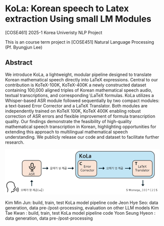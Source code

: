 # KoLa: Korean speech to Latex extraction Using small LM Modules

[COSE461] 2025-1 Korea Univeristy NLP Project

This is an course term project in [COSE451] Natural Language Processing (Pf. Byungjun Lee)

## Abstract
We introduce KoLa, a lightweight, modular pipeline designed to translate Korean mathematical speech directly into LaTeX expressions. Central to our contribution is KoTeX-100K, KoTeX-400K a newly constructed dataset containing 100,000 aligned triples of Korean mathematical speech audio, textual transcriptions, and corresponding \LaTeX formulas. KoLa utilizes a Whisper-based ASR module followed sequentially by two compact modules: a text-based Error Corrector and a LaTeX Translator. Both modules are independently trained on KoTeX 100K, KoTeX 400K enabling robust correction of ASR errors and flexible improvement of formula transcription quality. Our findings demonstrate the feasibility of high-quality mathematical speech transcription in Korean, highlighting opportunities for extending this approach to multilingual mathematical speech understanding. We publicly release our code and dataset to facilitate further research.

![KoLa Model Architecture](src/model_fig.jpg)

Kim Min Jun: build, train, test KoLa model pipeline code
Jeon Hye Seo: data generation, data pre-/post-processing, evaluation on other LLM models
Kim Tae Kwan : build, train, test KoLa model pipeline code
Yoon Seung Hyeon : data generation, data pre-/post-processing
